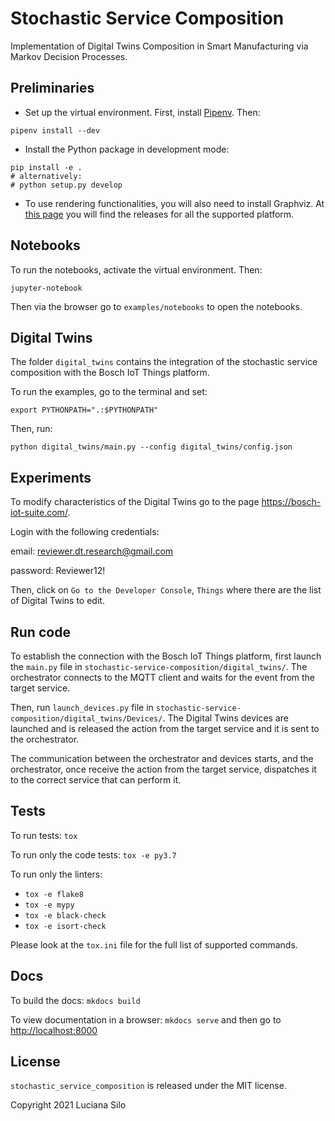 # Stochastic Service Composition

Implementation of Digital Twins Composition in Smart Manufacturing via Markov Decision Processes.

## Preliminaries

- Set up the virtual environment. 
First, install [Pipenv](https://pipenv-fork.readthedocs.io/en/latest/).
Then:
```
pipenv install --dev
```

- Install the Python package in development mode:
```
pip install -e .
# alternatively:
# python setup.py develop 
```

- To use rendering functionalities, you will also need to install Graphviz. 
  At [this page](https://www.graphviz.org/download/) you will
  find the releases for all the supported platform.
  

## Notebooks

To run the notebooks, activate the virtual environment. Then:

```
jupyter-notebook
```

Then via the browser go to `examples/notebooks` to open the notebooks.

## Digital Twins

The folder `digital_twins` contains the integration of the 
stochastic service composition with the Bosch IoT Things platform.

To run the examples, go to the terminal and set:
```
export PYTHONPATH=".:$PYTHONPATH"
```

Then, run:
```
python digital_twins/main.py --config digital_twins/config.json
```

## Experiments 

To modify characteristics of the Digital Twins go to the page https://bosch-iot-suite.com/.

Login with the following credentials:

email: reviewer.dt.research@gmail.com

password: Reviewer12!

Then, click on `Go to the Developer Console`, `Things` where there are the list of Digital Twins to edit.

## Run code
To establish the connection with the Bosch IoT Things platform, first launch the `main.py` file in `stochastic-service-composition/digital_twins/`. The orchestrator connects to the MQTT client and waits for the event from the target service.

Then, run `launch_devices.py` file in `stochastic-service-composition/digital_twins/Devices/`. The Digital Twins devices are launched and is released the action from the target service and it is sent to the orchestrator.

The communication between the orchestrator and devices starts, and the orchestrator, once receive the action from the target service, dispatches it to the correct service that can perform it.

## Tests

To run tests: `tox`

To run only the code tests: `tox -e py3.7`

To run only the linters: 
- `tox -e flake8`
- `tox -e mypy`
- `tox -e black-check`
- `tox -e isort-check`

Please look at the `tox.ini` file for the full list of supported commands. 

## Docs

To build the docs: `mkdocs build`

To view documentation in a browser: `mkdocs serve`
and then go to [http://localhost:8000](http://localhost:8000)

## License

`stochastic_service_composition` is released under the MIT license.

Copyright 2021 Luciana Silo
